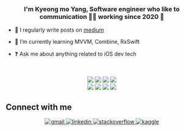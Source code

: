 ### <div align="center">I'm Kyeong mo Yang, Software engineer who like to communication 👨‍💻 working since 2020 🚀 </div>  

- 📝 I regularly write posts on [medium](https://gaeng2y.medium.com)
 
- 🌱 I’m currently learning MVVM, Combine, RxSwift

- ❓ Ask me about anything related to iOS dev tech   

</br>
<p align="center" dir="auto">
<img src="https://img.shields.io/badge/iOS-000000?style=flat-square&logo=iOS&logoColor=white"/></a>
<img src="https://img.shields.io/badge/Swift-F05138?style=flat-square&logo=Swift&logoColor=white"/></a>
<img src="https://img.shields.io/badge/Objective C-000000?style=flat-square&logo=Apple&logoColor=white"/></a>
<img src="https://img.shields.io/badge/Xcode-147EFB?style=flat-square&logo=Xcode&logoColor=white"/></a>
<br/>
<img src="https://img.shields.io/badge/Python-3776AB?style=flat-square&logo=Python&logoColor=white"/></a>
<img src="https://img.shields.io/badge/R-276DC3?style=flat-square&logo=R&logoColor=white"/></a>
<img src="https://img.shields.io/badge/Tableau-E97627?style=flat-square&logo=Tableau&logoColor=white"/></a>
<img src="https://img.shields.io/badge/Figma-F24E1E?style=flat-square&logo=Figma&logoColor=white"/></a>
<br/>

## Connect with me  
<div align="center">
<a href="mailto:gaeng1107@gmail.com" target="_blank">
<img src=https://img.shields.io/badge/gmail-%23EA4335.svg?&style=for-the-badge&logo=gmail&logoColor=white alt=gmail style="margin-bottom: 5px;" />
</a>
<a href="https://linkedin.com/in/g4eng" target="_blank">
<img src=https://img.shields.io/badge/linkedin-%231E77B5.svg?&style=for-the-badge&logo=linkedin&logoColor=white alt=linkedin style="margin-bottom: 5px;" />
</a>
<a href="https://stackoverflow.com/users/12522572/kyleyang" target="_blank">
<img src=https://img.shields.io/badge/stackoverflow-%23F28032.svg?&style=for-the-badge&logo=stackoverflow&logoColor=white alt=stackoverflow style="margin-bottom: 5px;" />
</a>
<a href="https://www.kaggle.com/kylemoyang" target="_blank">
<img src=https://img.shields.io/badge/kaggle-%2344BAE8.svg?&style=for-the-badge&logo=kaggle&logoColor=white alt=kaggle style="margin-bottom: 5px;" />
</a>  
</div>  

